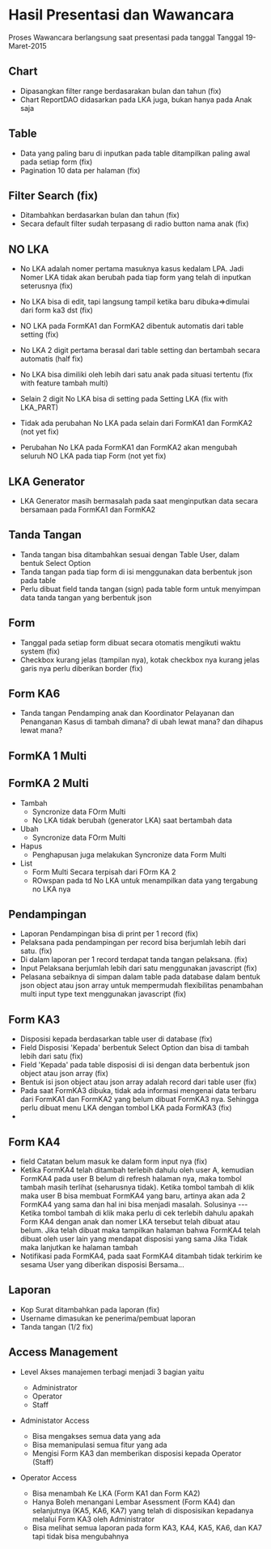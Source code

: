 Hasil Presentasi dan Wawancara
==============================
Proses Wawancara berlangsung saat presentasi pada tanggal Tanggal 19-Maret-2015


Chart
-----
  - Dipasangkan filter range berdasarakan bulan dan tahun (fix)
  - Chart ReportDAO didasarkan pada LKA juga, bukan hanya pada Anak saja


Table
-----
  - Data yang paling baru di inputkan pada table ditampilkan paling awal pada setiap form (fix)
  - Pagination 10 data per halaman (fix)


Filter Search (fix)
-------------
  - Ditambahkan berdasarkan bulan dan tahun (fix)
  - Secara default filter sudah terpasang di radio button nama anak (fix)


NO LKA
------
  - No LKA adalah nomer pertama masuknya kasus kedalam LPA. Jadi Nomer LKA tidak akan berubah
    pada tiap form yang telah di inputkan seterusnya (fix)
  - No LKA bisa di edit, tapi langsung tampil ketika baru dibuka=>dimulai dari form ka3 dst (fix)
  - NO LKA pada FormKA1 dan FormKA2 dibentuk automatis dari table setting (fix)
  - No LKA 2 digit pertama berasal dari table setting dan bertambah secara automatis (half fix)
  - No LKA bisa dimiliki oleh lebih dari satu anak pada situasi tertentu (fix with feature tambah multi)
  - Selain 2 digit No LKA bisa di setting pada Setting LKA (fix with LKA_PART)

  - Tidak ada perubahan No LKA pada selain dari FormKA1 dan FormKA2 (not yet fix)
  - Perubahan No LKA pada FormKA1 dan FormKA2 akan mengubah seluruh NO LKA pada tiap Form (not yet fix)



LKA Generator
-------------
  - LKA Generator masih bermasalah pada saat menginputkan data
    secara bersamaan pada FormKA1 dan FormKA2


Tanda Tangan
------------
  - Tanda tangan bisa ditambahkan sesuai dengan Table User, dalam bentuk Select Option
  - Tanda tangan pada tiap form di isi menggunakan data berbentuk json pada table
  - Perlu dibuat field tanda tangan (sign) pada table form untuk menyimpan
    data tanda tangan yang berbentuk json


Form
----
  - Tanggal pada setiap form dibuat secara otomatis mengikuti waktu system (fix)
  - Checkbox kurang jelas (tampilan nya), kotak checkbox nya
    kurang jelas garis nya perlu diberikan border (fix)


Form KA6
--------
  - Tanda tangan Pendamping anak dan Koordinator Pelayanan dan Penanganan Kasus
    di tambah dimana? di ubah lewat mana? dan dihapus lewat mana?


FormKA 1 Multi
--------------


FormKA 2 Multi
--------------
  - Tambah
    - Syncronize data FOrm Multi
    - No LKA tidak berubah (generator LKA) saat bertambah data
  - Ubah
    - Syncronize data FOrm Multi
  - Hapus
    - Penghapusan juga melakukan Syncronize data Form Multi
  - List
    - Form Multi Secara terpisah dari FOrm KA 2
    - ROwspan pada td No LKA untuk menampilkan data yang tergabung no LKA nya


Pendampingan
------------
  - Laporan Pendampingan bisa di print per 1 record (fix)
  - Pelaksana pada pendampingan per record bisa berjumlah lebih dari satu. (fix)
  - Di dalam laporan per 1 record terdapat tanda tangan pelaksana. (fix)
  - Input Pelaksana berjumlah lebih dari satu menggunakan javascript (fix)
  - Pelasana sebaiknya di simpan dalam table pada database dalam bentuk json object atau json array
    untuk mempermudah flexibilitas penambahan multi input type text menggunakan javascript (fix)


Form KA3
--------
  - Disposisi kepada berdasarkan table user di database (fix)
  - Field Disposisi 'Kepada' berbentuk Select Option dan bisa di tambah lebih dari satu (fix)
  - Field 'Kepada' pada table disposisi di isi dengan data berbentuk json object atau json array (fix)
  - Bentuk isi json object atau json array adalah record dari table user (fix)
  - Pada saat FormKA3 dibuka, tidak ada informasi mengenai data terbaru dari FormKA1 dan FormKA2
    yang belum dibuat FormKA3 nya. Sehingga perlu dibuat menu LKA dengan tombol LKA pada FormKA3 (fix)
  -


Form KA4
--------
  - field Catatan belum masuk ke dalam form input nya (fix)
  - Ketika FormKA4 telah ditambah terlebih dahulu oleh user A, kemudian FormKA4
    pada user B belum di refresh halaman nya, maka tombol tambah masih terlihat (seharusnya tidak).
    Ketika tombol tambah di klik maka user B bisa membuat FormKA4 yang baru, artinya akan ada 2 FormKA4
    yang sama dan hal ini bisa menjadi masalah.
    Solusinya --- Ketika tombol tambah di klik maka perlu di cek terlebih dahulu apakah
    Form KA4 dengan anak dan nomer LKA tersebut telah dibuat atau belum.
    Jika telah dibuat maka tampilkan halaman bahwa FormKA4 telah dibuat oleh user lain
    yang mendapat disposisi yang sama
    Jika Tidak maka lanjutkan ke halaman tambah
  - Notifikasi pada FormKA4, pada saat FormKA4 ditambah tidak terkirim
    ke sesama User yang diberikan disposisi Bersama...



Laporan
-------
  - Kop Surat ditambahkan pada laporan (fix)
  - Username dimasukan ke penerima/pembuat laporan
  - Tanda tangan (1/2 fix)


Access Management
-----------------
  - Level Akses manajemen terbagi menjadi 3 bagian yaitu
    - Administrator
    - Operator
    - Staff

  - Administator Access
    - Bisa mengakses semua data yang ada
    - Bisa memanipulasi semua fitur yang ada
    - Mengisi Form KA3 dan memberikan disposisi kepada Operator (Staff)

  - Operator Access
    - Bisa menambah Ke LKA (Form KA1 dan Form KA2)
    - Hanya Boleh menangani Lembar Asessment (Form KA4) dan selanjutnya (KA5, KA6, KA7)
      yang telah di disposisikan kepadanya melalui Form KA3 oleh Administrator
    - Bisa melihat semua laporan pada form KA3, KA4, KA5, KA6, dan KA7 tapi tidak bisa mengubahnya
